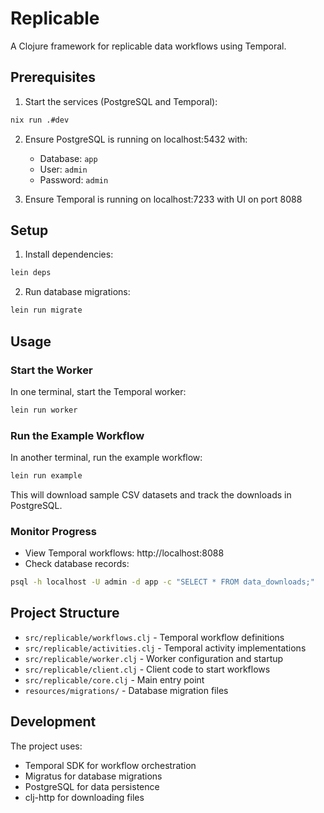 # Replicable

A Clojure framework for replicable data workflows using Temporal.

## Prerequisites

1. Start the services (PostgreSQL and Temporal):
```bash
nix run .#dev
```

2. Ensure PostgreSQL is running on localhost:5432 with:
   - Database: `app`
   - User: `admin` 
   - Password: `admin`

3. Ensure Temporal is running on localhost:7233 with UI on port 8088

## Setup

1. Install dependencies:
```bash
lein deps
```

2. Run database migrations:
```bash
lein run migrate
```

## Usage

### Start the Worker

In one terminal, start the Temporal worker:
```bash
lein run worker
```

### Run the Example Workflow

In another terminal, run the example workflow:
```bash
lein run example
```

This will download sample CSV datasets and track the downloads in PostgreSQL.

### Monitor Progress

- View Temporal workflows: http://localhost:8088
- Check database records:
```bash
psql -h localhost -U admin -d app -c "SELECT * FROM data_downloads;"
```

## Project Structure

- `src/replicable/workflows.clj` - Temporal workflow definitions
- `src/replicable/activities.clj` - Temporal activity implementations
- `src/replicable/worker.clj` - Worker configuration and startup
- `src/replicable/client.clj` - Client code to start workflows
- `src/replicable/core.clj` - Main entry point
- `resources/migrations/` - Database migration files

## Development

The project uses:
- Temporal SDK for workflow orchestration
- Migratus for database migrations
- PostgreSQL for data persistence
- clj-http for downloading files